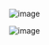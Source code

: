 ![image](https://github.com/leonxn/quizz_heroes/assets/16175082/1e197ed1-2e0b-4864-a993-e312c15c4983)

![image](https://github.com/leonxn/quizz_heroes/assets/16175082/9123ad5b-5fa4-466a-b358-ebb284e1ea8c)
